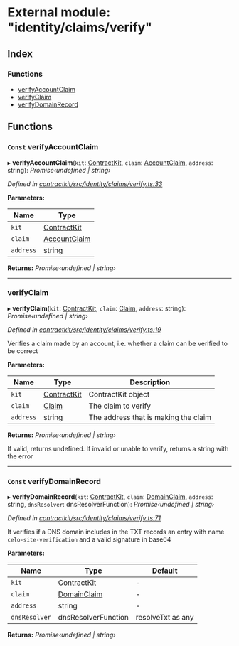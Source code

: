 # External module: "identity/claims/verify"

## Index

### Functions

* [verifyAccountClaim](_identity_claims_verify_.md#const-verifyaccountclaim)
* [verifyClaim](_identity_claims_verify_.md#verifyclaim)
* [verifyDomainRecord](_identity_claims_verify_.md#const-verifydomainrecord)

## Functions

### `Const` verifyAccountClaim

▸ **verifyAccountClaim**(`kit`: [ContractKit](../classes/_kit_.contractkit.md), `claim`: [AccountClaim](_identity_claims_account_.md#accountclaim), `address`: string): *Promise‹undefined | string›*

*Defined in [contractkit/src/identity/claims/verify.ts:33](https://github.com/celo-org/celo-monorepo/blob/master/packages/contractkit/src/identity/claims/verify.ts#L33)*

**Parameters:**

Name | Type |
------ | ------ |
`kit` | [ContractKit](../classes/_kit_.contractkit.md) |
`claim` | [AccountClaim](_identity_claims_account_.md#accountclaim) |
`address` | string |

**Returns:** *Promise‹undefined | string›*

___

###  verifyClaim

▸ **verifyClaim**(`kit`: [ContractKit](../classes/_kit_.contractkit.md), `claim`: [Claim](_identity_claims_claim_.md#claim), `address`: string): *Promise‹undefined | string›*

*Defined in [contractkit/src/identity/claims/verify.ts:19](https://github.com/celo-org/celo-monorepo/blob/master/packages/contractkit/src/identity/claims/verify.ts#L19)*

Verifies a claim made by an account, i.e. whether a claim can be verified to be correct

**Parameters:**

Name | Type | Description |
------ | ------ | ------ |
`kit` | [ContractKit](../classes/_kit_.contractkit.md) | ContractKit object |
`claim` | [Claim](_identity_claims_claim_.md#claim) | The claim to verify |
`address` | string | The address that is making the claim |

**Returns:** *Promise‹undefined | string›*

If valid, returns undefined. If invalid or unable to verify, returns a string with the error

___

### `Const` verifyDomainRecord

▸ **verifyDomainRecord**(`kit`: [ContractKit](../classes/_kit_.contractkit.md), `claim`: [DomainClaim](_identity_claims_claim_.md#domainclaim), `address`: string, `dnsResolver`: dnsResolverFunction): *Promise‹undefined | string›*

*Defined in [contractkit/src/identity/claims/verify.ts:71](https://github.com/celo-org/celo-monorepo/blob/master/packages/contractkit/src/identity/claims/verify.ts#L71)*

It verifies if a DNS domain includes in the TXT records an entry with name
`celo-site-verification` and a valid signature in base64

**Parameters:**

Name | Type | Default |
------ | ------ | ------ |
`kit` | [ContractKit](../classes/_kit_.contractkit.md) | - |
`claim` | [DomainClaim](_identity_claims_claim_.md#domainclaim) | - |
`address` | string | - |
`dnsResolver` | dnsResolverFunction | resolveTxt as any |

**Returns:** *Promise‹undefined | string›*
